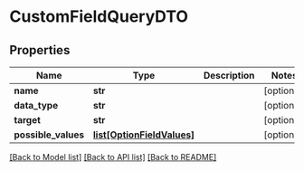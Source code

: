# CustomFieldQueryDTO

## Properties
Name | Type | Description | Notes
------------ | ------------- | ------------- | -------------
**name** | **str** |  | [optional] 
**data_type** | **str** |  | [optional] 
**target** | **str** |  | [optional] 
**possible_values** | [**list[OptionFieldValues]**](OptionFieldValues.md) |  | [optional] 

[[Back to Model list]](../README.md#documentation-for-models) [[Back to API list]](../README.md#documentation-for-api-endpoints) [[Back to README]](../README.md)


